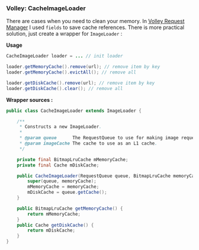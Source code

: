 ### Volley: CacheImageLoader

There are cases when you need to clean your memory. In [Volley Request Manager][1] I used `fields` to save cache references. There is more practical solution, just create a wrapper for `ImageLoader` :

**Usage**

```java
CacheImageLoader loader = ... // init loader

loader.getMemoryCache().remove(url); // remove item by key
loader.getMemoryCache().evictAll(); // remove all

loader.getDiskCache().remove(url); // remove item by key
loader.getDiskCache().clear(); // remove all
```

**Wrapper sources :**


```java
public class CacheImageLoader extends ImageLoader {

    /**
     * Constructs a new ImageLoader.
     *
     * @param queue      The RequestQueue to use for making image requests.
     * @param imageCache The cache to use as an L1 cache.
     */

    private final BitmapLruCache mMemoryCache;
    private final Cache mDiskCache;

    public CacheImageLoader(RequestQueue queue, BitmapLruCache memoryCache) {
        super(queue, memoryCache);
        mMemoryCache = memoryCache;
        mDiskCache = queue.getCache();
    }

    public BitmapLruCache getMemoryCache() {
        return mMemoryCache;
    }
    public Cache getDiskCache() {
        return mDiskCache;
    }
}
```

  [1]: https://github.com/yakivmospan/volley-request-manager
